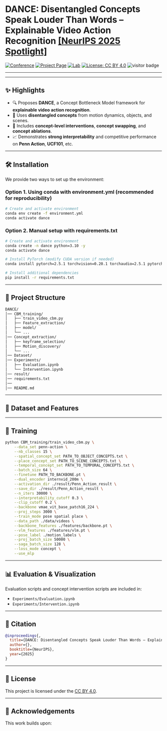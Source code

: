 # DANCE: Disentangled Concepts Speak Louder Than Words – Explainable Video Action Recognition [[NeurIPS 2025 Spotlight]]()

[![Conference](https://img.shields.io/badge/NeurIPS-2025-red)]() [![Project Page](https://img.shields.io/badge/Project-Page-green)](https://jong980812.github.io/DANCE/) [![Lab](https://img.shields.io/badge/Vision%20and%20Learning-Lab-orange)](https://vll.khu.ac.kr/)  [![License: CC BY 4.0](https://img.shields.io/badge/License-CC%20BY%204.0-lightgrey.svg)]() ![visitor badge](https://visitor-badge.laobi.icu/badge?page_id=your_github_username.DANCE)

---
<!--
<p align="center">
  <img src="./assets/dance_framework.png" alt="DANCE Framework Overview" width="800"/>
</p>
-->
---

## ✨ Highlights

- 🔍 Proposes **DANCE**, a Concept Bottleneck Model framework for **explainable video action recognition**.
- 🔧 Uses **disentangled concepts** from motion dynamics, objects, and scenes.
- 🔄 Includes **concept-level interventions**, **concept swapping**, and **concept ablations**.
- 📈 Demonstrates **strong interpretability** and competitive performance on **Penn Action**, **UCF101**, etc.

---

## 🛠️ Installation

We provide two ways to set up the environment:

### Option 1. Using conda with environment.yml (recommended for reproducibility)
```bash
# Create and activate environment
conda env create -f environment.yml
conda activate dance
```
### Option 2. Manual setup with requirements.txt
```bash
# Create and activate environment
conda create -n dance python=3.10 -y
conda activate dance

# Install PyTorch (modify CUDA version if needed)
conda install pytorch=2.5.1 torchvision=0.20.1 torchaudio=2.5.1 pytorch-cuda=12.1 -c pytorch -c nvidia

# Install additional dependencies
pip install -r requirements.txt
```


---

## 📁 Project Structure

```bash
DANCE/
│── CBM_training/
│   ├── train_video_cbm.py
│   ├── Feature_extraction/
│   ├── model/
│   └── ...
│── Concept_extraction/
│   ├── keyframe_selection/
│   ├── Motion_discovery/
│   └── ...
│── Dataset/
│── Experiments/
│   ├── Evaluation.ipynb
│   └── Intervention.ipynb
│── result/
│── requirements.txt
│──
│── README.md
```

---

## 🧠 Dataset and Features
<!-- 
- `Penn Action` is the main benchmark. Videos and annotations should be organized as:

```bash
/Penn_Action/videos/
... Penn_Action_motion_label/
... Penn_Action_feature/
```

- Precomputed features:
  - `--backbone_features`: extracted from VideoMAE
  - `--vlm_features`: extracted from InternVideo-200M
  - `--pose_label`: cluster-based motion labels -->

---

## 🚀 Training

```bash
python CBM_training/train_video_cbm.py \
    --data_set penn-action \
    --nb_classes 15 \
    --spatial_concept_set PATH_TO_OBJECT_CONCEPTS.txt \
    --place_concept_set PATH_TO_SCENE_CONCEPTS.txt \
    --temporal_concept_set PATH_TO_TEMPORAL_CONCEPTS.txt \
    --batch_size 64 \
    --finetune PATH_TO_BACKBONE.pt \
    --dual_encoder internvid_200m \
    --activation_dir ./result/Penn_Action_result \
    --save_dir ./result/Penn_Action_result \
    --n_iters 30000 \
    --interpretability_cutoff 0.3 \
    --clip_cutoff 0.2 \
    --backbone vmae_vit_base_patch16_224 \
    --proj_steps 3000 \
    --train_mode pose spatial place \
    --data_path ./data/videos \
    --backbone_features ./features/backbone.pt \
    --vlm_features ./features/vlm.pt \
    --pose_label ./motion_labels \
    --proj_batch_size 50000 \
    --saga_batch_size 128 \
    --loss_mode concept \
    --use_mlp
```

---

## 📊 Evaluation & Visualization

Evaluation scripts and concept intervention scripts are included in:

- `Experiments/Evaluation.ipynb`
- `Experiments/Intervention.ipynb`

---

## 📎 Citation

```bibtex
@inproceedings{,
  title={DANCE: Disentangled Concepts Speak Louder Than Words – Explainable Video Action Recognition},
  author={},
  booktitle={NeurIPS},
  year={2025}
}
```

---

## 📜 License

This project is licensed under the [CC BY 4.0](https://creativecommons.org/licenses/by/4.0/).

---

## 🤝 Acknowledgements

This work builds upon:
<!-- - [PCBEAR](https://github.com/jong980812/PCBEAR)
- [VideoMAE](https://github.com/MCG-NJU/VideoMAE)
- [InternVideo](https://github.com/OpenGVLab/InternVideo)
- [CLIP](https://github.com/openai/CLIP) -->
